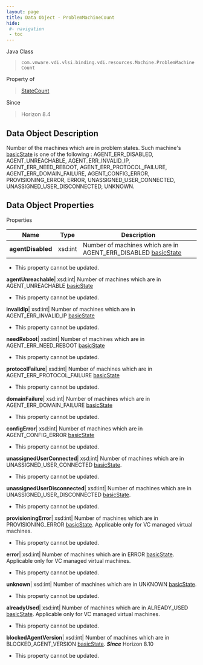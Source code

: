 ```yaml
---
layout: page
title: Data Object - ProblemMachineCount
hide:
 #- navigation
 - toc
---
```






Java Class  
> `com.vmware.vdi.vlsi.binding.vdi.resources.Machine.ProblemMachineCount`

Property of  
> [StateCount](vdi.resources.Machine.StateCount.md#field_detail)

Since  
> Horizon 8.4


## Data Object Description 

Number of the machines which are in problem states. Such machine's [basicState](vdi.resources.Machine.MachineBase.md#basicState) is one of the following : AGENT_ERR_DISABLED, AGENT_UNREACHABLE, AGENT_ERR_INVALID_IP, AGENT_ERR_NEED_REBOOT, AGENT_ERR_PROTOCOL_FAILURE, AGENT_ERR_DOMAIN_FAILURE, AGENT_CONFIG_ERROR, PROVISIONING_ERROR, ERROR, UNASSIGNED_USER_CONNECTED, UNASSIGNED_USER_DISCONNECTED, UNKNOWN. 

## Data Object Properties

Properties

Name |  Type |  Description   
---|---|---  
**agentDisabled**|  xsd:int|  Number of machines which are in AGENT_ERR_DISABLED [basicState](vdi.resources.Machine.MachineBase.md#basicState)   


 * This property cannot be updated.

  
**agentUnreachable**|  xsd:int|  Number of machines which are in AGENT_UNREACHABLE [basicState](vdi.resources.Machine.MachineBase.md#basicState)   


 * This property cannot be updated.

  
**invalidIp**|  xsd:int|  Number of machines which are in AGENT_ERR_INVALID_IP [basicState](vdi.resources.Machine.MachineBase.md#basicState)   


 * This property cannot be updated.

  
**needReboot**|  xsd:int|  Number of machines which are in AGENT_ERR_NEED_REBOOT [basicState](vdi.resources.Machine.MachineBase.md#basicState)   


 * This property cannot be updated.

  
**protocolFailure**|  xsd:int|  Number of machines which are in AGENT_ERR_PROTOCOL_FAILURE [basicState](vdi.resources.Machine.MachineBase.md#basicState)   


 * This property cannot be updated.

  
**domainFailure**|  xsd:int|  Number of machines which are in AGENT_ERR_DOMAIN_FAILURE [basicState](vdi.resources.Machine.MachineBase.md#basicState)   


 * This property cannot be updated.

  
**configError**|  xsd:int|  Number of machines which are in AGENT_CONFIG_ERROR [basicState](vdi.resources.Machine.MachineBase.md#basicState)   


 * This property cannot be updated.

  
**unassignedUserConnected**|  xsd:int|  Number of machines which are in UNASSIGNED_USER_CONNECTED [basicState](vdi.resources.Machine.MachineBase.md#basicState).   


 * This property cannot be updated.

  
**unassignedUserDisconnected**|  xsd:int|  Number of machines which are in UNASSIGNED_USER_DISCONNECTED [basicState](vdi.resources.Machine.MachineBase.md#basicState).   


 * This property cannot be updated.

  
**provisioningError**|  xsd:int|  Number of machines which are in PROVISIONING_ERROR [basicState](vdi.resources.Machine.MachineBase.md#basicState). Applicable only for VC managed virtual machines.   


 * This property cannot be updated.

  
**error**|  xsd:int|  Number of machines which are in ERROR [basicState](vdi.resources.Machine.MachineBase.md#basicState). Applicable only for VC managed virtual machines.   


 * This property cannot be updated.

  
**unknown**|  xsd:int|  Number of machines which are in UNKNOWN [basicState](vdi.resources.Machine.MachineBase.md#basicState).   


 * This property cannot be updated.

  
**alreadyUsed**|  xsd:int|  Number of machines which are in ALREADY_USED [basicState](vdi.resources.Machine.MachineBase.md#basicState). Applicable only for VC managed virtual machines.   


 * This property cannot be updated.

  
**blockedAgentVersion**|  xsd:int|  Number of machines which are in BLOCKED_AGENT_VERSION [basicState](vdi.resources.Machine.MachineBase.md#basicState).  **_Since_** Horizon 8.10  


 * This property cannot be updated.

  
  

  
